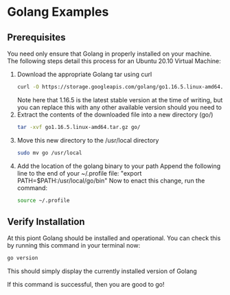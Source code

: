 # Golang Examples

## Prerequisites
You need only ensure that Golang in properly installed on your machine.
The following steps detail this process for an Ubuntu 20.10 Virtual Machine:
1. Download the appropriate Golang tar using curl
    ```bash
    curl -O https://storage.googleapis.com/golang/go1.16.5.linux-amd64.tar.gz
    ```
    Note here that 1.16.5 is the latest stable version at the time of writing, but you
    can replace this with any other available version should you need to
1. Extract the contents of the downloaded file into a new directory (go/)
    ```bash
    tar -xvf go1.16.5.linux-amd64.tar.gz go/
    ```
1. Move this new directory to the /usr/local directory
    ```bash
    sudo mv go /usr/local
    ```
1. Add the location of the golang binary to your path
    Append the following line to the end of your ~/.profile file:
    "export PATH=$PATH:/usr/local/go/bin"
    Now to enact this change, run the command:
    ```bash
    source ~/.profile
    ```

## Verify Installation
At this piont Golang should be installed and operational.
You can check this by running this command in your terminal now:
```bash
go version
```
This should simply display the currently installed version of Golang

If this command is successful, then you are good to go!